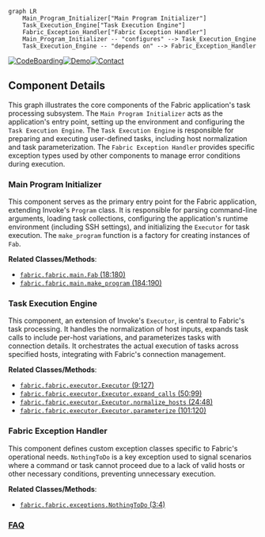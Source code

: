 ```mermaid
graph LR
    Main_Program_Initializer["Main Program Initializer"]
    Task_Execution_Engine["Task Execution Engine"]
    Fabric_Exception_Handler["Fabric Exception Handler"]
    Main_Program_Initializer -- "configures" --> Task_Execution_Engine
    Task_Execution_Engine -- "depends on" --> Fabric_Exception_Handler
```
[![CodeBoarding](https://img.shields.io/badge/Generated%20by-CodeBoarding-9cf?style=flat-square)](https://github.com/CodeBoarding/GeneratedOnBoardings)[![Demo](https://img.shields.io/badge/Try%20our-Demo-blue?style=flat-square)](https://www.codeboarding.org/demo)[![Contact](https://img.shields.io/badge/Contact%20us%20-%20contact@codeboarding.org-lightgrey?style=flat-square)](mailto:contact@codeboarding.org)

## Component Details

This graph illustrates the core components of the Fabric application's task processing subsystem. The `Main Program Initializer` acts as the application's entry point, setting up the environment and configuring the `Task Execution Engine`. The `Task Execution Engine` is responsible for preparing and executing user-defined tasks, including host normalization and task parameterization. The `Fabric Exception Handler` provides specific exception types used by other components to manage error conditions during execution.

### Main Program Initializer
This component serves as the primary entry point for the Fabric application, extending Invoke's `Program` class. It is responsible for parsing command-line arguments, loading task collections, configuring the application's runtime environment (including SSH settings), and initializing the `Executor` for task execution. The `make_program` function is a factory for creating instances of `Fab`.


**Related Classes/Methods**:

- <a href="https://github.com/fabric/fabric/blob/master/fabric/main.py#L18-L180" target="_blank" rel="noopener noreferrer">`fabric.fabric.main.Fab` (18:180)</a>
- <a href="https://github.com/fabric/fabric/blob/master/fabric/main.py#L184-L190" target="_blank" rel="noopener noreferrer">`fabric.fabric.main.make_program` (184:190)</a>


### Task Execution Engine
This component, an extension of Invoke's `Executor`, is central to Fabric's task processing. It handles the normalization of host inputs, expands task calls to include per-host variations, and parameterizes tasks with connection details. It orchestrates the actual execution of tasks across specified hosts, integrating with Fabric's connection management.


**Related Classes/Methods**:

- <a href="https://github.com/fabric/fabric/blob/master/fabric/executor.py#L9-L127" target="_blank" rel="noopener noreferrer">`fabric.fabric.executor.Executor` (9:127)</a>
- <a href="https://github.com/fabric/fabric/blob/master/fabric/executor.py#L50-L99" target="_blank" rel="noopener noreferrer">`fabric.fabric.executor.Executor.expand_calls` (50:99)</a>
- <a href="https://github.com/fabric/fabric/blob/master/fabric/executor.py#L24-L48" target="_blank" rel="noopener noreferrer">`fabric.fabric.executor.Executor.normalize_hosts` (24:48)</a>
- <a href="https://github.com/fabric/fabric/blob/master/fabric/executor.py#L101-L120" target="_blank" rel="noopener noreferrer">`fabric.fabric.executor.Executor.parameterize` (101:120)</a>


### Fabric Exception Handler
This component defines custom exception classes specific to Fabric's operational needs. `NothingToDo` is a key exception used to signal scenarios where a command or task cannot proceed due to a lack of valid hosts or other necessary conditions, preventing unnecessary execution.


**Related Classes/Methods**:

- <a href="https://github.com/fabric/fabric/blob/master/fabric/exceptions.py#L3-L4" target="_blank" rel="noopener noreferrer">`fabric.fabric.exceptions.NothingToDo` (3:4)</a>




### [FAQ](https://github.com/CodeBoarding/GeneratedOnBoardings/tree/main?tab=readme-ov-file#faq)
